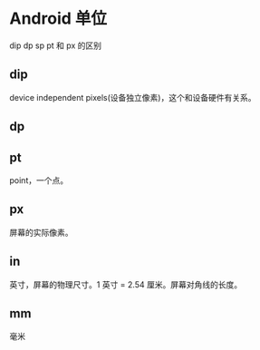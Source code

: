# Android 单位 
dip dp sp pt 和 px 的区别

## dip

device independent pixels(设备独立像素)，这个和设备硬件有关系。

## dp


## pt

point，一个点。

## px

屏幕的实际像素。


## in

英寸，屏幕的物理尺寸。1 英寸 = 2.54 厘米。屏幕对角线的长度。

## mm

毫米